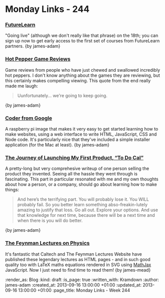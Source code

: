 Monday Links - 244
==================

### [FutureLearn](https://www.futurelearn.com/)

"Going live" (although we don't really like that phrase) on the 18th; you can sign up now to get early access to the first set of courses from FutureLearn partners. {by james-adam}


### [Hot Pepper Game Reviews](http://www.youtube.com/watch?v=cTMIgyUZDDk)

Game reviews from people who have just chewed and swallowed incredibly hot peppers. I don't know anything about the games they are reviewing, but this certainly makes compelling viewing. This quote from the end really made me laugh:

> Uunfortunately... we're going to keep going.

{by james-adam}


### [Coder from Google](http://googlecreativelab.github.io/coder/)

A raspberry pi image that makes it very easy to get started learning how to make websites, using a web interface to write HTML, JavaScript, CSS and Node code. It's particularly nice that they've included a simple installer application (for the Mac at least). {by james-adam}


### [The Journey of Launching My First Product, “To Do Cal”](http://www.chrisnorstrom.com/2013/08/the-journey-of-launching-my-first-product-to-do-cal/)

A pretty-long but very comprehesive writeup of one person selling the product they invented. Seeing all the hassle they went through is fascinating. This part in particular resonated with me and my own thoughts about how a person, or a company, should go about learning how to make things:

> And here’s the terrifying part. You will probably lose it. You WILL probably fail. So you better learn something abso-freakin-lutely amazing to justify that loss. Go all out. Explore your options. And use that knowledge for next time, because there will be a next time and when there is you will do better.

{by james-adam}


### [The Feynman Lectures on Physics](http://feynmanlectures.caltech.edu/)

It's fantastic that Caltech and The Feynman Lectures Website have published these legendary lectures as HTML pages - and in such good quality too with LaTeX maths equations rendered in SVG using [MathJax](http://www.mathjax.org/) JavaScript. Now I just need to find time to read them! {by james-mead}


:render_as: Blog
:kind: draft
:is_page: true
:written_with: Kramdown
:author: james-adam
:created_at: 2013-09-16 13:00:00 +01:00
:updated_at: 2013-09-16 13:00:00 +01:00
:page_title: Monday Links - Week 244
